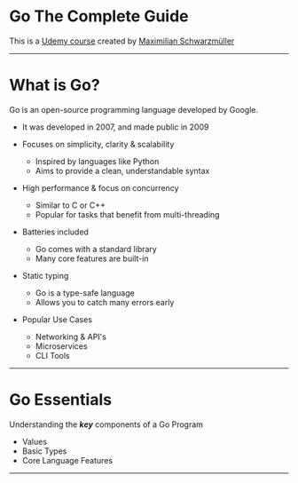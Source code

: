 # Go The Complete Guide

This is a [Udemy course](https://www.udemy.com/course/go-the-complete-guide/) created by [Maximilian Schwarzmüller](https://www.udemy.com/user/maximilian-schwarzmuller/)

---

# What is Go?

Go is an open-source programming language developed by Google.

- It was developed in 2007, and made public in 2009
- Focuses on simplicity, clarity & scalability
	- Inspired by languages like Python
    - Aims to provide a clean, understandable syntax
    
- High performance & focus on concurrency
	- Similar to C or C++
    - Popular for tasks that benefit from multi-threading
    
- Batteries included
	- Go comes with a standard library
    - Many core features are built-in
    
- Static typing
	- Go is a type-safe language
    - Allows you to catch many errors early
    
- Popular Use Cases
	- Networking & API's
    - Microservices
    - CLI Tools

---

# Go Essentials

Understanding the **_key_** components of a Go Program

- Values
- Basic Types
- Core Language Features

---